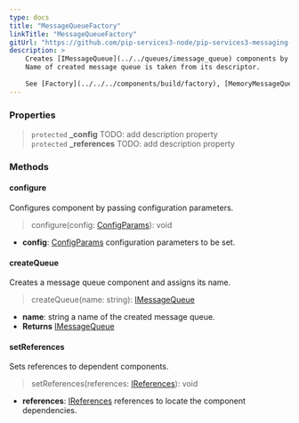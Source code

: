 ```yaml
---
type: docs
title: "MessageQueueFactory"
linkTitle: "MessageQueueFactory"
gitUrl: "https://github.com/pip-services3-node/pip-services3-messaging-node"
description: >
    Creates [IMessageQueue](../../queues/imessage_queue) components by their descriptors.
    Name of created message queue is taken from its descriptor.  
 
    See [Factory](../../../components/build/factory), [MemoryMessageQueue](../../queues/message_queue)
---
```



### Properties

> `protected` **_config** TODO: add description property  
> `protected` **_references** TODO: add description property  

### Methods

#### configure
Configures component by passing configuration parameters.

> configure(config: [ConfigParams](../../../commons/config/config_params)): void

- **config**: [ConfigParams](../../../commons/config/config_params) configuration parameters to be set.

#### createQueue
Creates a message queue component and assigns its name.

> createQueue(name: string):  [IMessageQueue](../../queues/imessage_queue)

- **name**: string a name of the created message queue.
- **Returns**  [IMessageQueue](../../queues/imessage_queue)

#### setReferences
Sets references to dependent components.

> setReferences(references: [IReferences](../../../commons/refer/ireferences)): void

- **references**: [IReferences](../../../commons/refer/ireferences) references to locate the component dependencies.

